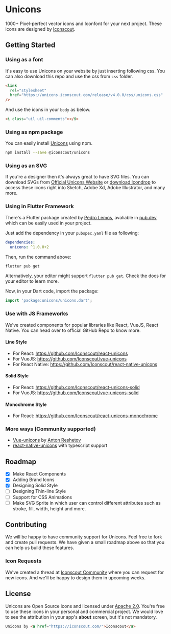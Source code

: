 # Unicons

1000+ Pixel-perfect vector icons and Iconfont for your next project. These icons are designed by [Iconscout](https://iconscout.com).

## Getting Started

### Using as a font

It's easy to use Unicons on your website by just inserting following css. You can also download this repo and use the css from `css` folder.

```html
<link
  rel="stylesheet"
  href="https://unicons.iconscout.com/release/v4.0.0/css/unicons.css"
/>
```

And use the icons in your `body` as below.

```html
<i class="uil uil-comments"></i>
```

### Using as npm package

You can easily install [Unicons](https://iconscout.com/unicons) using npm.

```bash
npm install --save @iconscout/unicons
```

### Using as an SVG

If you're a designer then it's always great to have SVG files. You can download SVGs from [Official Unicons Website](https://iconscout.com/unicons) or [download Icondrop](https://iconscout.com/icondrop) to access these icons right into Sketch, Adobe Xd, Adobe Illustrator, and many more.

### Using in Flutter Framework

There's a Flutter package created by [Pedro Lemos](https://github.com/pedrolemoz), avaliable in [pub.dev](https://pub.dev/packages/unicons), which can be easily used in your project.

Just add the dependency in your `pubspec.yaml` file as following:

```yaml
dependencies:
  unicons: ^1.0.0+2
```

Then, run the command above:

```bash
flutter pub get
```

Alternatively, your editor might support `flutter pub get`. Check the docs for your editor to learn more.

Now, in your Dart code, import the package:

```dart
import 'package:unicons/unicons.dart';
```

### Use with JS Frameworks

We've created components for popular libraries like React, VueJS, React Native. You can head over to official GitHub Repo to know more.

#### Line Style

- For React: https://github.com/Iconscout/react-unicons
- For VueJS: https://github.com/Iconscout/vue-unicons
- For React Native: https://github.com/Iconscout/react-native-unicons

#### Solid Style

- For React: https://github.com/Iconscout/react-unicons-solid
- For VueJS: https://github.com/Iconscout/vue-unicons-solid

#### Monochrome Style

- For React: https://github.com/Iconscout/react-unicons-monochrome

### More ways (Community supported)

- [Vue-unicons](https://github.com/antonreshetov/vue-unicons) by [Anton Reshetov](https://github.com/antonreshetov)
- [react-native-unicons](https://www.npmjs.com/package/react-native-unicons) with typescript support

## Roadmap

- [x] Make React Components
- [x] Adding Brand Icons
- [x] Designing Solid Style
- [ ] Designing Thin-line Style
- [ ] Support for CSS Animations
- [ ] Make SVG Sprite in which user can control different attributes such as stroke, fill, width, height and more.

## Contributing

We will be happy to have community support for Unicons. Feel free to fork and create pull requests. We have given a small roadmap above so that you can help us build these features.

### Icon Requests

We've created a thread at [Iconscout Community](https://discuss.iconscout.com/new-topic?title=Icon%20Request:%20%3Cicon%3E&body=Hey%20there,%20%3Cicon%3E%20will%20be%20great%20fit%20for%20Unicons.%20I%20would%20love%20to%20use%20it!&category=Unicons&tags=requests) where you can request for new icons. And we'll be happy to design them in upcoming weeks.

## License

Unicons are Open Source icons and licensed under [Apache 2.0](https://www.apache.org/licenses/LICENSE-2.0.txt). You're free to use these icons in your personal and commercial project. We would love to see the attribution in your app's **about** screen, but it's not mandatory.

```html
Unicons by <a href="https://iconscout.com/">Iconscout</a>
```
